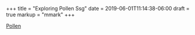 +++
title = "Exploring Pollen Ssg"
date = 2019-06-01T11:14:38-06:00
draft = true
markup = "mmark"
+++

[Pollen](https://docs.racket-lang.org/pollen/)
